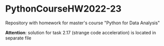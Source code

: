 # PythonCourseHW2022-23
Repository with homework for master's course "Python for Data Analysis"

**Attention**: solution for task 2.17 (strange code acceleration) is located in separate file
